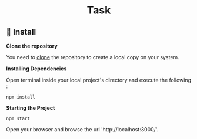<h1 align="center">
  Task
</h1>

## 🚀 Install

**Clone the repository**

You need to [clone](https://help.github.com/en/github/creating-cloning-and-archiving-repositories/cloning-a-repository) the repository to create a local copy on your system.

**Installing Dependencies**

Open terminal inside your local project's directory and execute the following :
```
npm install
```

**Starting the Project**

```
npm start
```
Open your browser and browse the url 'http://localhost:3000/'.